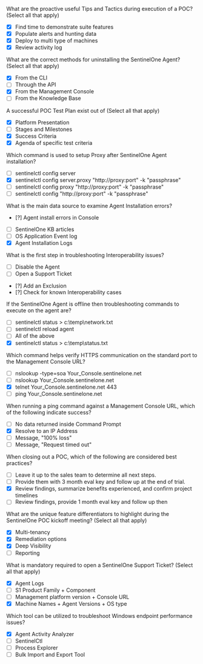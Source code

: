 What are the proactive useful Tips and Tactics during execution of a POC?
(Select all that apply)
- [x] Find time to demonstrate suite features 
- [x] Populate alerts and hunting data 
- [x] Deploy to multi type of machines 
- [x] Review activity log 

What are the correct methods for uninstalling the SentinelOne Agent?
(Select all that apply)
- [x] From the CLI 
- [ ] Through the API 
- [x] From the Management Console 
- [ ] From the Knowledge Base

A successful POC Test Plan exist out of 
(Select all that apply) 
- [x] Platform Presentation 
- [ ] Stages and Milestones
- [x] Success Criteria
- [x] Agenda of specific test criteria

Which command is used to setup Proxy after SentinelOne Agent installation? 
- [ ] sentinelctl config server
- [x] sentinelctl config server.proxy "http://proxy:port" -k "passphrase" 
- [ ] sentinelctl config proxy "http://proxy:port" -k "passphrase" 
- [ ] sentinelctl config "http://proxy:port" -k "passphrase"

What is the main data source to examine Agent Installation errors?
- [?] Agent install errors in Console
- [ ] SentinelOne KB articles
- [ ] OS Application Event log 
- [x] Agent Installation Logs

What is the first step in troubleshooting Interoperability issues? 
- [ ] Disable the Agent 
- [ ] Open a Support Ticket 
- [?] Add an Exclusion 
- [?] Check for known Interoperability cases

If the SentinelOne Agent is offline then troubleshooting commands to execute on the agent are? 
- [ ] sentinelctl status > c:\temp\network.txt 
- [ ] sentinelctl reload agent
- [ ] All of the above
- [x] sentinelctl status > c:\temp\status.txt

Which command helps verify HTTPS communication on the standard port to the Management Console URL? 
- [ ] nslookup -type=soa Your_Console.sentinelone.net
- [ ] nslookup Your_Console.sentinelone.net 
- [x] telnet Your_Console.sentinelone.net 443
- [ ] ping Your_Console.sentinelone.net

When running a ping command against a Management Console URL, which of the following indicate success? 
- [ ] No data returned inside Command Prompt
- [x] Resolve to an IP Address
- [ ] Message, "100% loss" 
- [ ] Message, "Request timed out"

When closing out a POC, which of the following are considered best practices? 
- [ ] Leave it up to the sales team to determine all next steps.
- [ ] Provide them with 3 month eval key and follow up at the end of trial.
- [x] Review findings, summarize benefits experienced, and confirm project timelines
- [ ] Review findings, provide 1 month eval key and follow up then

What are the unique feature differentiators to highlight during the SentinelOne POC kickoff meeting? 
(Select all that apply)
- [x] Multi-tenancy 
- [x] Remediation options 
- [x] Deep Visibility 
- [ ] Reporting

What is mandatory required to open a SentinelOne Support Ticket?
(Select all that apply) 
- [x] Agent Logs 
- [ ] S1 Product Family + Component 
- [ ] Management platform version + Console URL 
- [x] Machine Names + Agent Versions + OS type

Which tool can be utilized to troubleshoot Windows endpoint performance issues? 
- [x] Agent Activity Analyzer 
- [ ] SentinelCtl
- [ ] Process Explorer
- [ ] Bulk Import and Export Tool 
